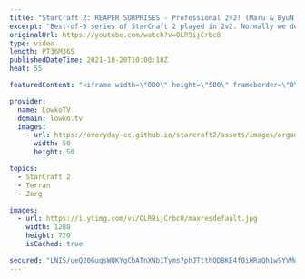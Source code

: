 ```yaml
---
title: "StarCraft 2: REAPER SURPRISES - Professional 2v2! (Maru & ByuN vs Solar & Ryung)"
excerpt: "Best-of-5 series of StarCraft 2 played in 2v2. Normally we don't see many pro games played in 2v2, but these games from the OlimoLeague are a lot of fun.  OlimoLeague on Patreon: https://www.patreon.com/olimoley  Support my work on Patreon: http://www.patreon.com/lowkotv Become a YouTube member: https://lowko.tv/join"
originalUrl: https://youtube.com/watch?v=OLR9ijCrbc8
type: video
length: PT36M36S
publishedDateTime: 2021-10-20T10:00:18Z
heat: 55

featuredContent: "<iframe width=\"800\" height=\"500\" frameborder=\"0\" src=\"https://www.youtube.com/embed/OLR9ijCrbc8\" allow=\"accelerometer; autoplay; encrypted-media; gyroscope; picture-in-picture\" allowfullscreen></iframe>"

provider:
  name: LowkoTV
  domain: lowko.tv
  images:
    - url: https://everyday-cc.github.io/starcraft2/assets/images/organizations/lowko.tv-50x50.jpg
      width: 50
      height: 50

topics:
  - StarCraft 2
  - Terran
  - Zerg

images:
  - url: https://i.ytimg.com/vi/OLR9ijCrbc8/maxresdefault.jpg
    width: 1280
    height: 720
    isCached: true

secured: "LNIS/ueQ20GuqsWQKYgCbATnXNb1Tyms7phJTtthODBKE4f0iHRaQh1wSYVMqnr9mLpRWH7K6Hj3FRfGBLDnfxPbNCgYkZ6rVabGpndDU6r1/E3/BsothBHI3aU/eqRabwyaWq8N+WXJl8JTo36f0i+ghLkSdKUEtG25xge8WsVIl3DOGIe+p5Ttv/j0+B28i1nZmvL1erWlavOsPVcP3EX+qdOuBgVhE3WJ3emZv5AdRiXyNSbXxdr6aFEuVTOZjfXEfNiesOv76b9IDyuo/X7CA36gSMgG+ssVd236yw7MrjzHv7N+fexEYaqDRf59hJcFzQMWw4+3saTSDQyYGKHvR25uQh+CeFijl7HXgL9KqxQnuydnhvjVMo6fihEW6CUQI+f89aAsWv6F4pZfAnrux72HsvPpzF6Z9EIgVWAgIsl0DwHR7TmwEKFoq/V9;DHv4U3Qd9Kw06lOiQxBSBg=="
---
```


